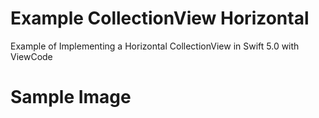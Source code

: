# Example CollectionView Horizontal
Example of Implementing a Horizontal CollectionView in Swift 5.0 with ViewCode

# Sample Image 

